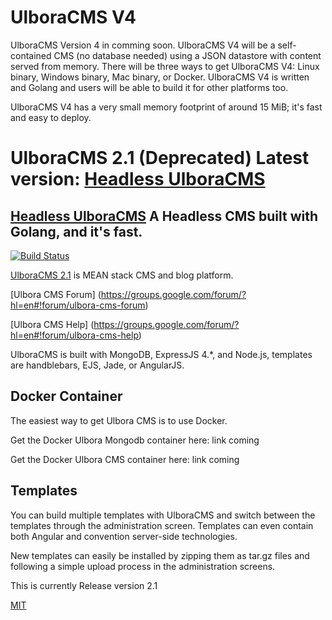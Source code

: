 # UlboraCMS V4
UlboraCMS Version 4 in comming soon. UlboraCMS V4 will be a self-contained CMS (no database needed) using a JSON datastore with content served from memory. There will be three ways to get UlboraCMS V4: Linux binary, Windows binary, Mac binary, or Docker. UlboraCMS V4 is written and Golang and users will be able to build it for other platforms too.

UlboraCMS V4 has a very small memory footprint of around 15 MiB; it's fast and easy to deploy.


UlboraCMS 2.1 (Deprecated) Latest version: [Headless UlboraCMS](https://github.com/Ulbora/UlboraContentService)
==============

## [Headless UlboraCMS](https://github.com/Ulbora/UlboraContentService) A Headless CMS built with Golang, and it's fast.

[![Build Status][travis-image]][travis-url]


[UlboraCMS 2.1](http://www.ulboracms.org) is MEAN stack CMS and blog platform.

[Ulbora CMS Forum] (https://groups.google.com/forum/?hl=en#!forum/ulbora-cms-forum)

[Ulbora CMS Help] (https://groups.google.com/forum/?hl=en#!forum/ulbora-cms-help)

UlboraCMS is built with MongoDB, ExpressJS 4.*, and Node.js, templates are handblebars, EJS, Jade, or AngularJS.

## Docker Container

The easiest way to get Ulbora CMS is to use Docker.

Get the Docker Ulbora Mongodb container here: link coming 

Get the Docker Ulbora CMS container here: link coming

## Templates

You can build multiple templates with UlboraCMS and switch between the templates through the administration screen. Templates can even contain both Angular and convention server-side technologies.

New templates can easily be installed by zipping them as tar.gz files and following a simple upload process in the administration screens.


This is currently Release version 2.1



[MIT](LICENSE)



[travis-image]: https://img.shields.io/travis/Ulbora/ulboracms.svg?style=flat
[travis-url]: https://travis-ci.org/Ulbora/ulboracms
